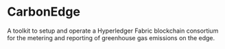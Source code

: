 # CarbonEdge
A toolkit to setup and operate a Hyperledger Fabric blockchain consortium for the metering and reporting of greenhouse gas emissions on the edge.
